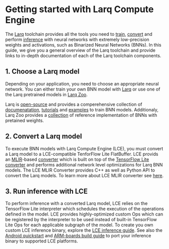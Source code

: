 # Getting started with Larq Compute Engine
The [Larq](https://larq.dev/) toolchain provides all the tools you need to
[train](1.-Choose-a-Larq-Model), [convert](2.-Convert-a-Larq-Model) and
perform [inference](3.-Run-inference-with-LCE) with neural networks with
extremely low-precision weights and activations,
such as Binarized Neural Networks (BNNs). In this guide, we give you a general
overview of the Larq toolchain and provide links to in-depth documentation of
each of the Larq toolchain components.

## 1. Choose a Larq model
Depending on your application, you need to choose an appropriate neural network.
You can either train your own BNN model with [Larq](https://larq.dev/)
or use one of the Larq pretrained models in [Larq Zoo](https://larq.dev/models/).

Larq is [open-source](https://github.com/larq/larq) and provides a comperehensive
collection of [documenatation](https://github.com/larq/larq/tree/master/docs),
[tutorials](https://larq.dev/guides/key-concepts/) and
[examples](https://larq.dev/examples/mnist/) to train BNN models.
Additionaly, Larq Zoo provides a [collection](https://larq.dev/models/)
of reference implementation of BNNs with pretained weights.

## 2. Convert a Larq model
To execute BNN models with Larq Compute Engine (LCE), you must convert a Larq
model to a LCE-compatible TenforFlow Lite FlatBuffer. LCE provids an
[MLIR](https://www.tensorflow.org/mlir)-based [converter](./mlir_converter.md)
which is built on top of the
[TensorFlow Lite converter](https://github.com/tensorflow/tensorflow/blob/master/tensorflow/lite/g3doc/guide/get_started.md#2-convert-the-model)
and performs additional network level optimizations for Larq BNN models.
The LCE MLIR Converter provides C++ as well as Python API to convert the Larq models.
To learn more about LCE MLIR converter see [here](./mlir_converter.md).

## 3. Run inference with LCE
To perform inference with a converted Larq model, LCE relies on the TensorFlow Lite
interpreter which schedules the execution of the operations defined in the model.
LCE provides highly-optimized custom Ops which can be registered by the interpreter
to be used instead of built-in TensorFlow Lite Ops for each applicable subgraph
of the model.
To create you own custom LCE inference binary, explore the [LCE inference guide](./inference.md).
See also the [Android quickstart](quickstart_android.md) and [ARM-boards build guide](build_arm.md) 
to port your inference binary to supported LCE platforms.
